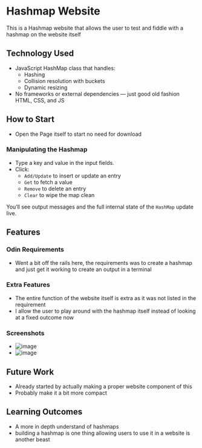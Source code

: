 # Hashmap Website

This is a Hashmap website that allows the user to test and fiddle with a hashmap on the website itself

## Technology Used

- JavaScript HashMap class that handles:
  - Hashing
  - Collision resolution with buckets
  - Dynamic resizing
- No frameworks or external dependencies — just good old fashion HTML, CSS, and JS

## How to Start
- Open the Page itself to start no need for download

### Manipulating the Hashmap
- Type a key and value in the input fields.
- Click:
  - `Add/Update` to insert or update an entry
  - `Get` to fetch a value
  - `Remove` to delete an entry
  - `Clear` to wipe the map clean

You’ll see output messages and the full internal state of the `HashMap` update live.

## Features
### Odin Requirements
- Went a bit off the rails here, the requirements was to create a hashmap and just get it working to create an output in a terminal
### Extra Features
- The entire function of the website itself is extra as it was not listed in the requirement
- I allow the user to play around with the hashmap itself instead of looking at a fixed outcome now
### Screenshots
- ![image](https://github.com/user-attachments/assets/d45d4758-944f-42ca-b500-109cc4ddd00b)
- ![image](https://github.com/user-attachments/assets/4c5906b0-e58b-4164-8308-20d0e338d31e)

## Future Work
- Already started by actually making a proper website component of this
- Probably make it a bit more compact

## Learning Outcomes
- A more in depth understand of hashmaps
- building a hashmap is one thing allowing users to use it in a website is another beast


